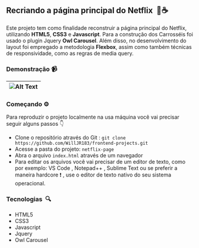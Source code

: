 ## Recriando a página principal do Netflix ​ :memo::coffee:

Este projeto tem como finalidade reconstruir a página principal do Netflix, utilizando **HTML5**, **CSS3** e **Javascript**. Para a construção dos Carrosséis foi usado o plugin Jquery **Owl Carousel**. Além disso, no desenvolvimento do layout foi empregado a metodologia **Flexbox**, assim como também técnicas de responsividade, como as regras de media query.

### Demonstração  :video_camera:

| ![Alt Text](demonstracao/demo.gif) |
| :--------------------------------: |



### Começando  :gear:

Para reproduzir o projeto localmente na usa máquina você vai precisar seguir alguns passos :point_down:

- Clone o repositório através do Git : ``git clone https://github.com/WillJR183/frontend-projects.git``
- Acesse a pasta do projeto:  ``netflix-page``
- Abra o arquivo ``index.html`` através de um navegador
- Para editar os arquivos você vai precisar de um editor de texto, como por exemplo: VS Code , Notepad++ , Sublime Text ou se preferir a maneira hardcore :heavy_exclamation_mark: , use o editor de texto nativo do seu sistema  operacional.

### Tecnologias ​ :mag:

- HTML5
- CSS3
- Javascript
- Jquery
- Owl Carousel